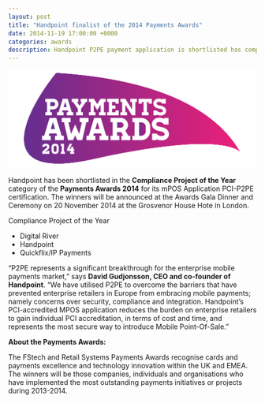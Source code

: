 ```yaml
---
layout: post
title: "Handpoint finalist of the 2014 Payments Awards"
date: 2014-11-19 17:00:00 +0000
categories: awards
description: Handpoint P2PE payment application is shortlisted has compliance project of the year at the Payments Awards 2014
---
```


<img class="ui medium centered image" src="/images/logos/payments_awards_2014.png" alt="payment awards 2014 logo">

Handpoint has been shortlisted in the **Compliance Project of the Year** category of the **Payments Awards 2014** for its mPOS Application PCI-P2PE certification. The winners will be announced at the Awards Gala Dinner and Ceremony on 20 November 2014 at the Grosvenor House Hote in London.

Compliance Project of the Year

* Digital River
* Handpoint
* Quickflix/IP Payments

“P2PE represents a significant breakthrough for the enterprise mobile payments market,” says **David Gudjonsson, CEO and co-founder of Handpoint**. “We have utilised P2PE to overcome the barriers that have prevented enterprise retailers in Europe from embracing mobile payments; namely concerns over security, compliance and integration. Handpoint’s PCI-accredited MPOS application reduces the burden on enterprise retailers to gain individual PCI accreditation, in terms of cost and time, and represents the most secure way to introduce Mobile Point-Of-Sale.”

**About the Payments Awards:**

The FStech and Retail Systems Payments Awards recognise cards and payments excellence and technology innovation within the UK and EMEA. The winners will be those companies, individuals and organisations who have implemented the most outstanding payments initiatives or projects during 2013-2014.